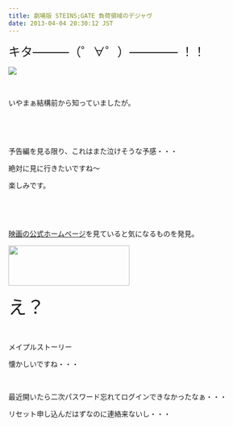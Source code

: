 ```yaml
---
title: 劇場版 STEINS;GATE 負荷領域のデジャヴ
date: 2013-04-04 20:30:12 JST
---
```

<p><span style="font-size:24px;">キタ———（゜∀゜）———— ！！</span></p>
<p><img src="https://lh5.googleusercontent.com/-EXB4uhDaJMc/UV1ij0c0x0I/AAAAAAAAB2c/fSs2YWQhbHw/s640/Screenshot%2520from%25202013-04-04%252020%253A21%253A00.png" /></p>
<p>&nbsp;</p>
<p>いやまぁ結構前から知っていましたが。</p>
<p>&nbsp;</p>
<p>&nbsp;</p>
<p>予告編を見る限り、これはまた泣けそうな予感・・・</p>
<p>絶対に見に行きたいですね〜</p>
<p>楽しみです。</p>
<p>&nbsp;</p>
<p>&nbsp;</p>
<p><a href="http://steinsgate-movie.jp/">映画の公式ホームページ</a>を見ていると気になるものを発見。</p>
<p><img src="https://lh3.googleusercontent.com/-ATZfQkR9ZzM/UV1joirnmqI/AAAAAAAAB2o/aotApCDdKyw/s800/Screenshot%2520from%25202013-04-04%252020%253A25%253A49.png" height="80" width="240" /></p>
<p><span style="font-size:36px;">え？</span></p>
<p>&nbsp;</p>
<p>メイプルストーリー</p>
<p>懐かしいですね・・・</p>
<p>&nbsp;</p>
<p>最近開いたら二次パスワード忘れてログインできなかったなぁ・・・</p>
<p>リセット申し込んだはずなのに連絡来ないし・・・</p>
